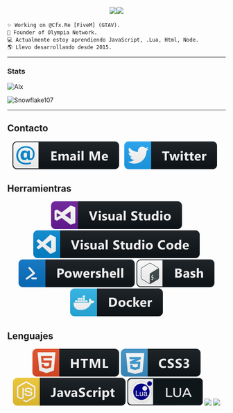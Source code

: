 <p align="center">
  <img src="[https://readme-typing-svg.herokuapp.com/?size=27&center=true&vCenter=true&width=700&lines=Buenas!+Birnvenido a mi perfil+Alx](https://git.io/typing-svg"><img src="https://readme-typing-svg.herokuapp.com?font=Fira+Code&pause=1000&color=F75F0C&width=435&lines=Bienvenido+a+mi+perfil)" />
</p>


  ```diff
  ✨ Working on @Cfx.Re [FiveM] (GTAV).
  🧨 Founder of Olympia Network.
  💻 Actualmente estoy aprendiendo JavaScript, .Lua, Html, Node.
  🌎 Llevo desarrollando desde 2015.
  ```

<hr>

### Stats

![Alx](https://github-readme-stats.vercel.app/api?username=AlexrxWindy&show_icons=true&bg_color=00000000)

![Snowflake107](https://github-readme-stats.vercel.app/api/top-langs?username=AlexrxWindy&show_icons=true&theme=tokyonight&layout=compact)
    
<hr>

## Contacto
<p align='center'>
<a href="mailto:alexrxcontacto@gmail.com"><img src="https://github.com/MikeCodesDotNET/ColoredBadges/blob/master/svg/social/email_me.svg"></a>&nbsp;&nbsp;
<a href="https://twitter.com/Aleexxrx"><img src="https://github.com/MikeCodesDotNET/ColoredBadges/blob/master/svg/social/twitter.svg"></a>&nbsp;&nbsp;   
</p>

## Herramientras

   <p align="center">
      <img src="https://github.com/MikeCodesDotNET/ColoredBadges/blob/master/svg/dev/tools/visualstudio.svg" />
      <img src="https://github.com/MikeCodesDotNET/ColoredBadges/blob/master/svg/dev/tools/visualstudio_code.svg" />
      <img src="https://github.com/MikeCodesDotNET/ColoredBadges/blob/master/svg/dev/tools/powershell.svg" />
      <img src="https://github.com/MikeCodesDotNET/ColoredBadges/blob/master/svg/dev/tools/bash.svg" />
       <img src="https://github.com/MikeCodesDotNET/ColoredBadges/blob/master/svg/dev/tools/docker.svg" />
   </p>

   ## Lenguajes

   <p align="center">
      <img src="https://github.com/MikeCodesDotNET/ColoredBadges/blob/master/svg/dev/languages/html.svg" />
      <img src="https://github.com/MikeCodesDotNET/ColoredBadges/blob/master/svg/dev/languages/css3.svg" />
      <img src="https://github.com/MikeCodesDotNET/ColoredBadges/blob/master/svg/dev/languages/js.svg" />
      <img src="https://github.com/NixCD/NixCD/blob/main/lua.svg" />
      <img src="https://github.com/NixCD/ColoredBadges/blob/master/svg/dev/languages/java.svg" />
      <img src="https://github.com/NixCD/ColoredBadges/blob/master/svg/dev/languages/csharp_dotnet.svg" />
   </p>  

